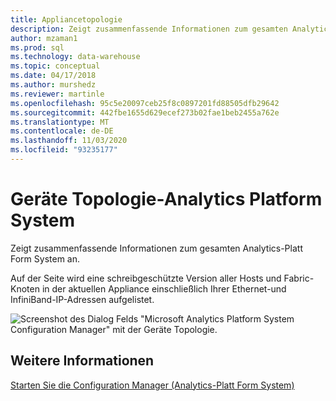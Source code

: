```yaml
---
title: Appliancetopologie
description: Zeigt zusammenfassende Informationen zum gesamten Analytics-Platt Form System an.
author: mzaman1
ms.prod: sql
ms.technology: data-warehouse
ms.topic: conceptual
ms.date: 04/17/2018
ms.author: murshedz
ms.reviewer: martinle
ms.openlocfilehash: 95c5e20097ceb25f8c0897201fd88505dfb29642
ms.sourcegitcommit: 442fbe1655d629ecef273b02fae1beb2455a762e
ms.translationtype: MT
ms.contentlocale: de-DE
ms.lasthandoff: 11/03/2020
ms.locfileid: "93235177"
---
```

# <a name="appliance-topology---analytics-platform-system"></a>Geräte Topologie-Analytics Platform System
Zeigt zusammenfassende Informationen zum gesamten Analytics-Platt Form System an.  
  
Auf der Seite wird eine schreibgeschützte Version aller Hosts und Fabric-Knoten in der aktuellen Appliance einschließlich Ihrer Ethernet-und InfiniBand-IP-Adressen aufgelistet.  
  
![Screenshot des Dialog Felds "Microsoft Analytics Platform System Configuration Manager" mit der Geräte Topologie.](./media/appliance-topology/SQL_Server_PDW_DWConfig_ApplTop.png "SQL_Server_PDW_DWConfig_ApplTop")  
  
## <a name="see-also"></a>Weitere Informationen  
[Starten Sie die Configuration Manager &#40;Analytics-Platt Form System&#41;](launch-the-configuration-manager.md)  
  
